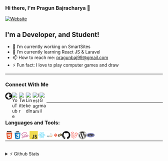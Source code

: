 ### Hi there, I'm Pragun Bajracharya 👋

[![Website](https://img.shields.io/badge/https%3A%2F%2Fpragunbaj.com%2F-UP-lightgrey?style=for-the-badge&color=green)](https://pragunbaj.com)

## I'm a Developer, and Student!

- 🔭 I’m currently working on SmartSites
- 🌱 I’m currently learning React JS & Laravel
- 📫 How to reach me: pragunbaj99@gmail.com
- ⚡ Fun fact: I love to play computer games and draw

---

### Connect With Me
[<img align="left" alt="pragunbaj.com" width="22px" src="https://raw.githubusercontent.com/iconic/open-iconic/master/svg/globe.svg" />][website]
[<img align="left" alt="YouTube" width="22px" src="https://cdn.jsdelivr.net/npm/simple-icons@v3/icons/facebook.svg" />][facebook]
[<img align="left" alt="Twitter" width="22px" src="https://cdn.jsdelivr.net/npm/simple-icons@v3/icons/twitter.svg" />][twitter]
[<img align="left" alt="LinkedIn" width="22px" src="https://cdn.jsdelivr.net/npm/simple-icons@v3/icons/linkedin.svg" />][linkedin]
[<img align="left" alt="Instagram" width="22px" src="https://cdn.jsdelivr.net/npm/simple-icons@v3/icons/instagram.svg" />][instagram]
[<img align="left" alt="Gmail" width="22px" src="https://cdn.jsdelivr.net/npm/simple-icons@v3/icons/gmail.svg" />][gmail]
<br />

---

<br />

### Languages and Tools:

<img align="left" alt="HTML5" width="26px" src="https://raw.githubusercontent.com/github/explore/80688e429a7d4ef2fca1e82350fe8e3517d3494d/topics/html/html.png" />
<img align="left" alt="CSS3" width="26px" src="https://raw.githubusercontent.com/github/explore/80688e429a7d4ef2fca1e82350fe8e3517d3494d/topics/css/css.png" />
<img align="left" alt="Sass" width="26px" src="https://raw.githubusercontent.com/github/explore/80688e429a7d4ef2fca1e82350fe8e3517d3494d/topics/sass/sass.png" />
<img align="left" alt="JavaScript" width="26px" src="https://raw.githubusercontent.com/github/explore/80688e429a7d4ef2fca1e82350fe8e3517d3494d/topics/javascript/javascript.png" />
<img align="left" alt="React" width="26px" src="https://raw.githubusercontent.com/github/explore/80688e429a7d4ef2fca1e82350fe8e3517d3494d/topics/react/react.png" />
<img align="left" alt="MySQL" width="26px" src="https://raw.githubusercontent.com/github/explore/80688e429a7d4ef2fca1e82350fe8e3517d3494d/topics/mysql/mysql.png" />
<img align="left" alt="Git" width="26px" src="https://raw.githubusercontent.com/github/explore/80688e429a7d4ef2fca1e82350fe8e3517d3494d/topics/git/git.png" />
<img align="left" alt="GitHub" width="26px" src="https://raw.githubusercontent.com/github/explore/78df643247d429f6cc873026c0622819ad797942/topics/github/github.png" />
<img align="left" alt="Laravel" width="26px" src="https://raw.githubusercontent.com/github/explore/78df643247d429f6cc873026c0622819ad797942/topics/laravel/laravel.png" />
<img align="left" alt="WordPress" width="26px" src="https://raw.githubusercontent.com/github/explore/78df643247d429f6cc873026c0622819ad797942/topics/wordpress/wordpress.png" />
<img align="left" alt="PHP" width="26px" src="https://raw.githubusercontent.com/github/explore/78df643247d429f6cc873026c0622819ad797942/topics/php/php.png" />

<br />

---

<br />

<details>
  <summary>⚡ Github Stats</summary>

  <img align="left" alt="codeSTACKr's Github Stats" src="https://github-readme-stats.codestackr.vercel.app/api?username=PragunBajracharya&show_icons=true&hide_border=true" />

</details>

[website]: https://pragunbaj.com
[twitter]: https://twitter.com/pragunbaj99
[instagram]: https://www.instagram.com/pragun_bajracharya/
[linkedin]: https://www.linkedin.com/in/pragun-bajracharya-388b99147/
[facebook]: https://www.facebook.com/BrOkEnSciLeNcE
[gmail]: mailto:pragunbaj99@gmail.com
